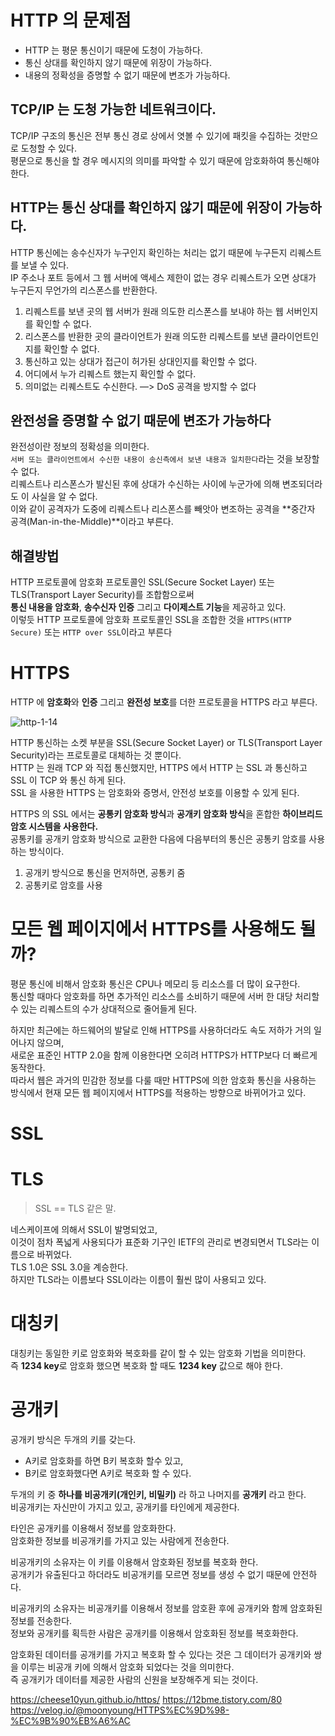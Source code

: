 # HTTP 의 문제점
* HTTP 는 평문 통신이기 때문에 도청이 가능하다.     
* 통신 상대를 확인하지 않기 때문에 위장이 가능하다.      
* 내용의 정확성을 증명할 수 없기 때문에 변조가 가능하다.      
       
## TCP/IP 는 도청 가능한 네트워크이다.
TCP/IP 구조의 통신은 전부 통신 경로 상에서 엿볼 수 있기에 패킷을 수집하는 것만으로 도청할 수 있다.   
평문으로 통신을 할 경우 메시지의 의미를 파악할 수 있기 때문에 암호화하여 통신해야 한다.  
           
## HTTP는 통신 상대를 확인하지 않기 때문에 위장이 가능하다.   
HTTP 통신에는 송수신자가 누구인지 확인하는 처리는 없기 때문에 누구든지 리퀘스트를 보낼 수 있다.   
IP 주소나 포트 등에서 그 웹 서버에 액세스 제한이 없는 경우 리퀘스트가 오면 상대가 누구든지 무언가의 리스폰스를 반환한다.   
      
1. 리퀘스트를 보낸 곳의 웹 서버가 원래 의도한 리스폰스를 보내야 하는 웹 서버인지를 확인할 수 없다.
2. 리스폰스를 반환한 곳의 클라이언트가 원래 의도한 리퀘스트를 보낸 클라이언트인지를 확인할 수 없다.
3. 통신하고 있는 상대가 접근이 허가된 상대인지를 확인할 수 없다.
4. 어디에서 누가 리퀘스트 했는지 확인할 수 없다.
5. 의미없는 리퀘스트도 수신한다. —> DoS 공격을 방지할 수 없다
   
## 완전성을 증명할 수 없기 때문에 변조가 가능하다
완전성이란 정보의 정확성을 의미한다.     
`서버 또는 클라이언트에서 수신한 내용이 송신측에서 보낸 내용과 일치한다`라는 것을 보장할 수 없다.     
리퀘스트나 리스폰스가 발신된 후에 상대가 수신하는 사이에 누군가에 의해 변조되더라도 이 사실을 알 수 없다.      
이와 같이 공격자가 도중에 리퀘스트나 리스폰스를 빼앗아 변조하는 공격을 **중간자 공격(Man-in-the-Middle)**이라고 부른다.   
         
## 해결방법  
HTTP 프로토콜에 암호화 프로토콜인 SSL(Secure Socket Layer) 또는 TLS(Transport Layer Security)를 조합함으로써        
**통신 내용을 암호화**, **송수신자 인증** 그리고  **다이제스트 기능**을 제공하고 있다.      
이렇듯 HTTP 프로토콜에 암호화 프로토콜인 SSL을 조합한 것을 `HTTPS(HTTP Secure)` 또는 `HTTP over SSL`이라고 부른다          
      
# HTTPS 
HTTP 에 **암호화**와 **인증** 그리고 **완전성 보호**를 더한 프로토콜을 HTTPS 라고 부른다.   

![http-1-14](https://user-images.githubusercontent.com/50267433/138423993-cea44886-cb35-4fc1-ae56-64320b6ee7b8.png)
       
HTTP 통신하는 소켓 부분을 SSL(Secure Socket Layer) or TLS(Transport Layer Security)라는 프로토콜로 대체하는 것 뿐이다.    
HTTP 는 원래 TCP 와 직접 통신했지만, HTTPS 에서 HTTP 는 SSL 과 통신하고 SSL 이 TCP 와 통신 하게 된다.  
SSL 을 사용한 HTTPS 는 암호화와 증명서, 안전성 보호를 이용할 수 있게 된다.
      
HTTPS 의 SSL 에서는 **공통키 암호화 방식**과 **공개키 암호화 방식**을 혼합한 **하이브리드 암호 시스템을 사용한다.**       
공통키를 공개키 암호화 방식으로 교환한 다음에 다음부터의 통신은 공통키 암호를 사용하는 방식이다.  
     
1. 공개키 방식으로 통신을 먼저하면, 공통키 줌
2. 공통키로 암호를 사용  

   
# 모든 웹 페이지에서 HTTPS를 사용해도 될까?
평문 통신에 비해서 암호화 통신은 CPU나 메모리 등 리소스를 더 많이 요구한다.   
통신할 때마다 암호화를 하면 추가적인 리소스를 소비하기 때문에 서버 한 대당 처리할 수 있는 리퀘스트의 수가 상대적으로 줄어들게 된다.

하지만 최근에는 하드웨어의 발달로 인해 HTTPS를 사용하더라도 속도 저하가 거의 일어나지 않으며,   
새로운 표준인 HTTP 2.0을 함께 이용한다면 오히려 HTTPS가 HTTP보다 더 빠르게 동작한다.    
따라서 웹은 과거의 민감한 정보를 다룰 때만 HTTPS에 의한 암호화 통신을 사용하는 방식에서 현재 모든 웹 페이지에서 HTTPS를 적용하는 방향으로 바뀌어가고 있다.


# SSL
# TLS 
> SSL == TLS 같은 말. 

네스케이프에 의해서 SSL이 발명되었고,   
이것이 점차 폭넓게 사용되다가 표준화 기구인 IETF의 관리로 변경되면서 TLS라는 이름으로 바뀌었다.   
TLS 1.0은 SSL 3.0을 계승한다.   
하지만 TLS라는 이름보다 SSL이라는 이름이 훨씬 많이 사용되고 있다.  

# 대칭키
   
대칭키는 동일한 키로 암호화와 복호화를 같이 할 수 있는 암호화 기법을 의미한다.     
즉 **1234 key**로 암호화 했으면 복호화 할 때도 **1234 key** 값으로 해야 한다.     

# 공개키      
공개키 방식은 두개의 키를 갖는다.      
   
* A키로 암호화를 하면 B키 복호화 할수 있고,   
* B키로 암호화했다면 A키로 복호화 할 수 있다.   

두개의 키 중 **하나를 비공개키(개인키, 비밀키)** 라 하고 나머지를 **공개키** 라고 한다.   
비공개키는 자신만이 가지고 있고, 공개키를 타인에게 제공한다.   
     
타인은 공개키를 이용해서 정보를 암호화한다.    
암호화한 정보를 비공개키를 가지고 있는 사람에게 전송한다.     
      
비공개키의 소유자는 이 키를 이용해서 암호화된 정보를 복호화 한다.     
공개키가 유출된다고 하더라도 비공개키를 모르면 정보를 생성 수 없기 때문에 안전하다.    

비공개키의 소유자는 비공개키를 이용해서 정보를 암호환 후에 공개키와 함께 암호화된 정보를 전송한다.   
정보와 공개키를 획득한 사람은 공개키를 이용해서 암호화된 정보를 복호화한다.      
   
암호화된 데이터를 공개키를 가지고 복호화 할 수 있다는 것은 그 데이터가 공개키와 쌍을 이루는 비공개 키에 의해서 암호화 되었다는 것을 의미한다.   
즉 공개키가 데이터를 제공한 사람의 신원을 보장해주게 되는 것이다.   

  
https://cheese10yun.github.io/https/
https://12bme.tistory.com/80
https://velog.io/@moonyoung/HTTPS%EC%9D%98-%EC%9B%90%EB%A6%AC
